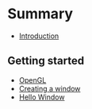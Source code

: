 # Summary

- [Introduction](introduction.md)

## Getting started

- [OpenGL](01-getting-started/ch00-opengl.md)
- [Creating a window](01-getting-started/ch01-creating-a-window.md)
- [Hello Window](01-getting-started/ch02-hello-window.md)
